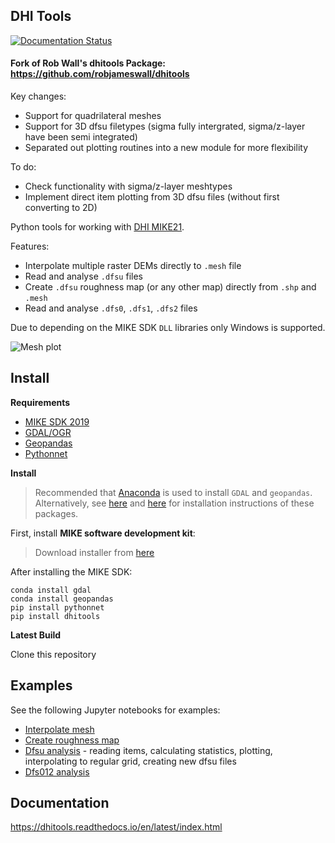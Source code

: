 ## DHI Tools

[![Documentation Status](https://readthedocs.org/projects/dhitools/badge/?version=latest)](https://dhitools.readthedocs.io/en/latest/?badge=latest)


#### Fork of Rob Wall's dhitools Package: https://github.com/robjameswall/dhitools
Key changes:
* Support for quadrilateral meshes
* Support for 3D dfsu filetypes (sigma fully intergrated, sigma/z-layer have been semi integrated)
* Separated out plotting routines into a new module for more flexibility

To do:
* Check functionality with sigma/z-layer meshtypes
* Implement direct item plotting from 3D dfsu files (without first converting to 2D)

Python tools for working with [DHI MIKE21](https://www.mikepoweredbydhi.com/products/mike-21).

Features:  

* Interpolate multiple raster DEMs directly to `.mesh` file
* Read and analyse `.dfsu` files
* Create `.dfsu` roughness map (or any other map) directly from `.shp` and `.mesh`
* Read and analyse `.dfs0`, `.dfs1`, `.dfs2` files

Due to depending on the MIKE SDK `DLL` libraries only Windows is supported.

![Mesh plot](https://raw.githubusercontent.com/robjameswall/dhitools/master/docs/imgs/mesh.png)

## Install

**Requirements**

* [MIKE SDK 2019](https://www.mikepoweredbydhi.com/download/mike-2019/mike-sdk?ref={5399F5D6-40C6-4BB2-8311-37B615A652C6})
* [GDAL/OGR](https://pypi.org/project/GDAL/)
* [Geopandas](https://pypi.org/project/geopandas/) 
* [Pythonnet](http://pythonnet.github.io/)

**Install**

> Recommended that [Anaconda](https://www.anaconda.com/download/) is used to install `GDAL` and `geopandas`. Alternatively, see [here](https://pypi.org/project/GDAL/) and [here](http://geopandas.org/install.html) for installation instructions of these packages.

First, install **MIKE software development kit**:

> Download installer from [here](https://www.mikepoweredbydhi.com/download/mike-2019/mike-sdk?ref={5399F5D6-40C6-4BB2-8311-37B615A652C6}) 

After installing the MIKE SDK:
```
conda install gdal
conda install geopandas
pip install pythonnet
pip install dhitools
```

**Latest Build**

Clone this repository


## Examples

See the following Jupyter notebooks for examples:

* [Interpolate mesh](https://github.com/robjameswall/dhitools/blob/master/notebooks/mesh_interpolation.ipynb)
* [Create roughness map](https://github.com/robjameswall/dhitools/blob/master/notebooks/roughness_map.ipynb)
* [Dfsu analysis](https://github.com/robjameswall/dhitools/blob/master/notebooks/dfsu_analysis.ipynb) - reading items, calculating statistics, plotting, interpolating to regular grid, creating new dfsu files
* [Dfs012 analysis](https://github.com/robjameswall/dhitools/blob/master/notebooks/dfs012_analysis.ipynb)

## Documentation

https://dhitools.readthedocs.io/en/latest/index.html
